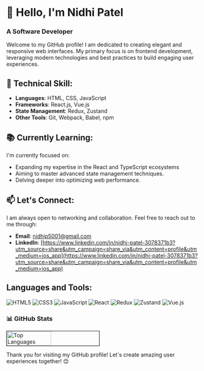 # 👋 Hello, I'm Nidhi Patel

### A Software Developer
Welcome to my GitHub profile! I am dedicated to creating elegant and responsive web interfaces. My primary focus is on frontend development, leveraging modern technologies and best practices to build engaging user experiences.

## 🚀 Technical Skill: 
- **Languages**: HTML, CSS, JavaScript
- **Frameworks**: React.js, Vue.js
- **State Management**: Redux, Zustand
- **Other Tools**: Git, Webpack, Babel, npm

## 📚 Currently Learning:
I'm currently focused on:
- Expanding my expertise in the React and TypeScript ecosystems
- Aiming to master advanced state management techniques.
- Delving deeper into optimizing web performance.

## 📫 Let's Connect:
I am always open to networking and collaboration. Feel free to reach out to me through:
- **Email**: [nidhip5001@gmail.com](mailto:nidhip5001@gmail.com)
- **LinkedIn**: [https://www.linkedin.com/in/nidhi-patel-3078371b3?utm_source=share&utm_campaign=share_via&utm_content=profile&utm_medium=ios_app](https://www.linkedin.com/in/nidhi-patel-3078371b3?utm_source=share&utm_campaign=share_via&utm_content=profile&utm_medium=ios_app)

## Languages and Tools:
![HTML5](https://img.shields.io/badge/-HTML5-E34F26?logo=html5&logoColor=white)
![CSS3](https://img.shields.io/badge/-CSS3-1572B6?logo=css3&logoColor=white)
![JavaScript](https://img.shields.io/badge/-JavaScript-F7DF1E?logo=javascript&logoColor=black)
![React](https://img.shields.io/badge/-React-61DAFB?logo=react&logoColor=white)
![Redux](https://img.shields.io/badge/-Redux-764ABC?logo=redux&logoColor=white)
![Zustand](https://img.shields.io/badge/-Zustand-764ABC?logo=zustand&logoColor=white)
![Vue.js](https://img.shields.io/badge/-Vue.js-4FC08D?logo=vue.js&logoColor=white)

### 📊 GitHub Stats
<div style="display: flex; justify-content: space-between;">
  <img src="https://github-readme-stats.vercel.app/api/top-langs/?username=nidhip05&layout=compact&theme=radical&bg_color=ffffff&border_color=000000&title_color=000000&text_color=000000&icon_color=000000" alt="Top Languages" style="width: 48%; border: 1px solid black;">
</div>

Thank you for visiting my GitHub profile! Let's create amazing user experiences together! 😊
